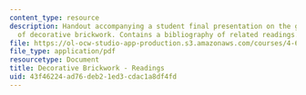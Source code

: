 ```yaml
---
content_type: resource
description: Handout accompanying a student final presentation on the global history
  of decorative brickwork. Contains a bibliography of related readings.
file: https://ol-ocw-studio-app-production.s3.amazonaws.com/courses/4-696-a-global-history-of-architecture-writing-seminar-spring-2008/43f46224ad76deb21ed3cdac1a8df4fd_MIT4_696s08_project02_read.pdf
file_type: application/pdf
resourcetype: Document
title: Decorative Brickwork - Readings
uid: 43f46224-ad76-deb2-1ed3-cdac1a8df4fd
---
```

